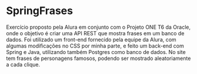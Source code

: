 # SpringFrases
Exercício proposto pela Alura em conjunto com o Projeto ONE T6 da Oracle, onde o objetivo é criar uma API REST que mostra frases em um banco de dados. Foi utilizado um front-end fornecido pela equipe da Alura, com algumas modificações no CSS por minha parte, e feito um back-end com Spring e Java, utilizando também Postgres como banco de dados. No site tem frases de personagens famosos, podendo ser mostrado aleatoriamente a cada clique.
